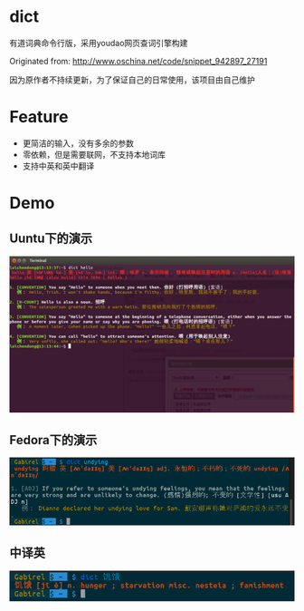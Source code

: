 # dict

有道词典命令行版，采用youdao网页查词引擎构建

Originated from: http://www.oschina.net/code/snippet_942897_27191

因为原作者不持续更新，为了保证自己的日常使用，该项目由自己维护

# Feature
- 更简洁的输入，没有多余的参数
- 零依赖，但是需要联网，不支持本地词库
- 支持中英和英中翻译


# Demo
## Uuntu下的演示
![Ubuntu下演示](https://raw.githubusercontent.com/shell-ex/dict/master/demo/11131431_1FdU.png)

## Fedora下的演示
![Fedora下的演示](https://raw.githubusercontent.com/shell-ex/dict/master/demo/fedora_Demo.png)

## 中译英
![中译英](https://raw.githubusercontent.com/shell-ex/dict/master/demo/Chinese_To_English.png)

